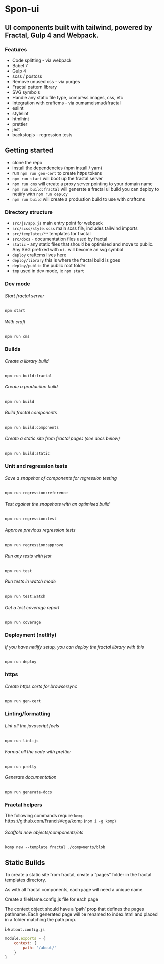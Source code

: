 # Spon-ui

## UI components built with tailwind, powered by Fractal, Gulp 4 and Webpack.

### Features

- Code splitting - via webpack
- Babel 7
- Gulp 4
- scss / postcss
- Remove unused css - via purges
- Fractal pattern library
- SVG symbols
- Handle any static file type, compress images, css, etc
- Integration with craftcms - via ournameismud/fractal
- eslint
- stylelint
- htmlhint
- prettier
- jest
- backstopjs - regression tests

## Getting started

- clone the repo
- install the dependencies (npm install / yarn)
- run `npm run gen-cert` to create https tokens
- `npm run start` will boot up the fractal server
- `npm run cms` will create a proxy server pointing to your domain name
- `npm run build:fractal` will generate a fractal ui build you can deploy to netlify with `npm run deploy`
- `npm run build` will create a production build to use with craftcms

### Directory structure

- `src/js/app.js` main entry point for webpack
- `src/scss/style.scss` main scss file, includes tailwind imports
- `src/templates/**` templates for fractal
- `src/docs` - documentation files used by fractal
- `static` - any static files that should be optimised and move to public. Any SVG prefixed with `ui-` will become an svg symbol
- `deploy` craftcms lives here
- `deploy/library` this is where the fractal build is goes
- `deploy/public` the public root folder
- `tmp` used in dev mode, ie `npm start`

### Dev mode

###### Start fractal server

`npm start`

###### With craft

`npm run cms`

### Builds

###### Create a library build

`npm run build:fractal`

###### Create a production build

`npm run build`

###### Build fractal components

`npm run build:components`

###### Create a static site from fractal pages (see docs below)

`npm run build:static`

### Unit and regression tests

###### Save a snapshot of components for regression testing

`npm run regression:reference`

###### Test against the snapshots with an optimised build

`npm run regression:test`

###### Approve previous regression tests

`npm run regression:approve`

###### Run any tests with jest

`npm run test`

###### Run tests in watch mode

`npm run test:watch`

###### Get a test coverage report

`npm run coverage`

### Deployment (netlify)

###### If you have netlify setup, you can deploy the fractal library with this

`npm run deploy`

### https

###### Create https certs for browsersync

`npm run gen-cert`

### Linting/formatting

###### Lint all the javascript feels

`npm run lint:js`

###### Format all the code with prettier

`npm run pretty`

###### Generate documentation

`npm run generate-docs`

### Fractal helpers

The following commands require `komp`: https://github.com/FrancisVega/komp (`npm i -g komp`)

###### Scaffold new objects/components/etc

`komp new --template fractal ./components/blob`

## Static Builds

To create a static site from fractal, create a “pages” folder in the fractal templates directory.

As with all fractal components, each page will need a unique name.

Create a fileName.config.js file for each page

The context object should have a ‘path’ prop that defines the pages pathname. Each generated page will be renamed to index.html and placed in a folder matching the path prop.

i.e `about.config.js`

```javascript
module.exports = {
	context: {
		path: '/about/'
	}
}
```
